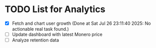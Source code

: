 # TODO List for Analytics

- [x] Fetch and chart user growth  (Done at Sat Jul 26 23:11:40 2025: No actionable real task found.)
- [ ] Update dashboard with latest Monero price
- [ ] Analyze retention data